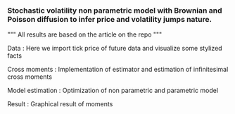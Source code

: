 ### Stochastic volatility non parametric model with Brownian and Poisson diffusion to infer price and volatility jumps nature.

""" All results are based on the article on the repo """



Data : Here we import tick price of future data and visualize some stylized facts

Cross moments : Implementation of estimator and estimation of infinitesimal cross moments

Model estimation : Optimization of non parametric and parametric model

Result : Graphical result of moments
